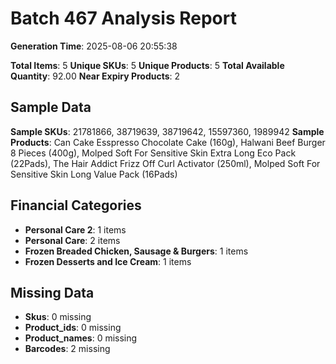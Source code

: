 # Batch 467 Analysis Report

**Generation Time**: 2025-08-06 20:55:38

**Total Items**: 5
**Unique SKUs**: 5
**Unique Products**: 5
**Total Available Quantity**: 92.00
**Near Expiry Products**: 2

## Sample Data
**Sample SKUs**: 21781866, 38719639, 38719642, 15597360, 1989942
**Sample Products**: Can Cake Esspresso Chocolate Cake (160g), Halwani Beef Burger 8 Pieces (400g), Molped Soft For Sensitive Skin Extra Long Eco Pack (22Pads), The Hair Addict Frizz Off Curl Activator (250ml), Molped Soft For Sensitive Skin Long Value Pack (16Pads)

## Financial Categories
- **Personal Care 2**: 1 items
- **Personal Care**: 2 items
- **Frozen Breaded Chicken, Sausage & Burgers**: 1 items
- **Frozen Desserts and Ice Cream**: 1 items

## Missing Data
- **Skus**: 0 missing
- **Product_ids**: 0 missing
- **Product_names**: 0 missing
- **Barcodes**: 2 missing
